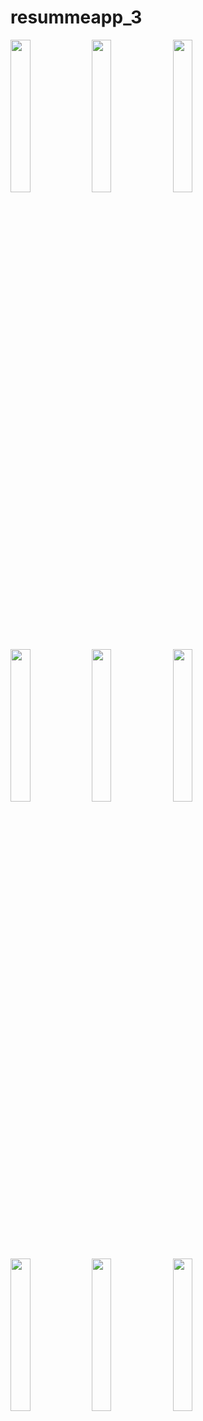 # resummeapp_3


<img src="https://github.com/Eku0425/resumee__app4/assets/149374328/34ef1c4f-ccec-4272-a5cf-4e3e69299d8d" height=25% width=25%>
<img src="https://github.com/Eku0425/resumee__app4/assets/149374328/0ff676eb-8240-486c-a715-eb3c3b9fbf9e" height=25% width=25%>
<img src="https://github.com/Eku0425/resumee__app4/assets/149374328/f629c25d-0a53-49d0-94bc-55c3751e61ba" height=25% width=25%>
<img src="https://github.com/Eku0425/resumee__app4/assets/149374328/3d594822-5853-41fb-90e4-1cbe199699dd" height=25% width=25%>
<img src="https://github.com/Eku0425/resumee__app4/assets/149374328/1fdb942e-7c8a-4057-aa33-140ee7d376df"height=25% width=25%>
<img src="https://github.com/Eku0425/resumee__app4/assets/149374328/36ff76a0-7a74-4a61-a431-c2da15755f51" height=25% width=25%>
<img src="https://github.com/Eku0425/resumee__app4/assets/149374328/90b2767f-d2ac-49c6-8385-860a42140c11" height=25% width=25%>
<img src="https://github.com/Eku0425/resumee__app4/assets/149374328/d635aa87-e79c-481a-bad5-e18cdd107a01" height=25% width=25%>
<img src="https://github.com/Eku0425/resumee__app4/assets/149374328/2b24df6d-1a63-4dda-a84f-d8c105bc7581"height=25% width=25%>
